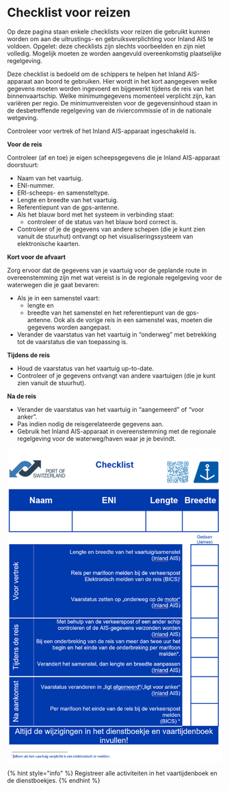 # Checklist voor reizen

Op deze pagina staan enkele checklists voor reizen die gebruikt kunnen worden om aan de uitrustings- en gebruiksverplichting voor Inland AIS te voldoen. Opgelet: deze checklists zijn slechts voorbeelden en zijn niet volledig. Mogelijk moeten ze worden aangevuld overeenkomstig plaatselijke regelgeving.

Deze checklist is bedoeld om de schippers te helpen het Inland AIS-apparaat aan boord te gebruiken. Hier wordt in het kort aangegeven welke gegevens moeten worden ingevoerd en bijgewerkt tijdens de reis van het binnenvaartschip. Welke minimumgegevens momenteel verplicht zijn, kan variëren per regio. De minimumvereisten voor de gegevensinhoud staan in de desbetreffende regelgeving van de riviercommissie of in de nationale wetgeving.

Controleer voor vertrek of het Inland AIS-apparaat ingeschakeld is.

**Voor de reis**

Controleer \(af en toe\) je eigen scheepsgegevens die je Inland AIS-apparaat doorstuurt:

* Naam van het vaartuig.
* ENI-nummer.
* ERI-scheeps- en samensteltype.
* Lengte en breedte van het vaartuig.
* Referentiepunt van de gps-antenne.
* Als het blauw bord met het systeem in verbinding staat:
  * controleer of de status van het blauw bord correct is.
* Controleer of je de gegevens van andere schepen \(die je kunt zien vanuit de stuurhut\) ontvangt op het visualiseringssysteem van elektronische kaarten.

**Kort voor de afvaart**

Zorg ervoor dat de gegevens van je vaartuig voor de geplande route in overeenstemming zijn met wat vereist is in de regionale regelgeving voor de waterwegen die je gaat bevaren:

* Als je in een samenstel vaart:
  * lengte en
  * breedte van het samenstel en het referentiepunt van de gps-antenne. Ook als de vorige reis in een samenstel was, moeten die gegevens worden aangepast.
* Verander de vaarstatus van het vaartuig in “onderweg” met betrekking tot de vaarstatus die van toepassing is.

**Tijdens de reis**

* Houd de vaarstatus van het vaartuig up-to-date.
* Controleer of je gegevens ontvangt van andere vaartuigen \(die je kunt zien vanuit de stuurhut\).

**Na de reis**

* Verander de vaarstatus van het vaartuig in “aangemeerd” of “voor anker”.
* Pas indien nodig de reisgerelateerde gegevens aan.
* Gebruik het Inland AIS-apparaat in overeenstemming met de regionale regelgeving voor de waterweg/haven waar je je bevindt.

![Example of checklist](.gitbook/assets/nl_checklist.png)

{% hint style="info" %}
Registreer alle activiteiten in het vaartijdenboek en de dienstboekjes.
{% endhint %}

